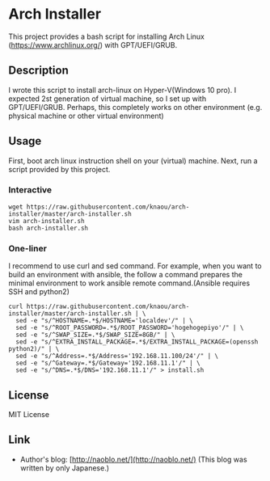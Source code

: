 Arch Installer
=====================

This project provides a bash script for installing Arch Linux (https://www.archlinux.org/) with GPT/UEFI/GRUB.

## Description

I wrote this script to install arch-linux on Hyper-V(Windows 10 pro).
I expected 2st generation of virtual machine, so I set up with GPT/UEFI/GRUB.
Perhaps, this completely works on other environment (e.g. physical machine or other virtual environment)

## Usage
First, boot arch linux instruction shell on your (virtual) machine. Next, run a script provided by this project.

### Interactive

    wget https://raw.githubusercontent.com/knaou/arch-installer/master/arch-installer.sh
    vim arch-installer.sh
    bash arch-installer.sh

### One-liner

I recommend to use curl and sed command.
 For example, when you want to build an environment with ansible,
 the follow a command prepares the minimal environment to work ansible remote command.(Ansible requires SSH and python2)

    curl https://raw.githubusercontent.com/knaou/arch-installer/master/arch-installer.sh | \
      sed -e "s/^HOSTNAME=.*$/HOSTNAME='localdev'/" | \
      sed -e "s/^ROOT_PASSWORD=.*$/ROOT_PASSWORD='hogehogepiyo'/" | \
      sed -e "s/^SWAP_SIZE=.*$/SWAP_SIZE=8GB/" | \
      sed -e "s/^EXTRA_INSTALL_PACKAGE=.*$/EXTRA_INSTALL_PACKAGE=(openssh python2)/" | \
      sed -e "s/^Address=.*$/Address='192.168.11.100/24'/" | \
      sed -e "s/^Gateway=.*$/Gateway='192.168.11.1'/" | \
      sed -e "s/^DNS=.*$/DNS='192.168.11.1'/" > install.sh

##  License
MIT License

## Link

* Author's blog: [http://naoblo.net/](http://naoblo.net/) (This blog was written by only Japanese.)
